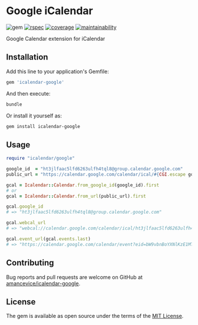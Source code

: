 # Google iCalendar

![gem](https://img.shields.io/gem/v/icalendar-google?logo=rubygems&logoColor=eee&style=flat-square)
[![rspec](https://github.com/amancevice/icalendar-google/actions/workflows/rspec.yml/badge.svg)](https://github.com/amancevice/icalendar-google/actions/workflows/rspec.yml)
[![coverage](https://img.shields.io/codeclimate/coverage/amancevice/icalendar-google?logo=code-climate&style=flat-square)](https://codeclimate.com/github/amancevice/icalendar-google/test_coverage)
[![maintainability](https://img.shields.io/codeclimate/maintainability/amancevice/icalendar-google?logo=code-climate&style=flat-square)](https://codeclimate.com/github/amancevice/icalendar-google/maintainability)

Google Calendar extension for iCalendar

## Installation

Add this line to your application's Gemfile:

```ruby
gem 'icalendar-google'
```

And then execute:

```bash
bundle
```

Or install it yourself as:

```bash
gem install icalendar-google
```

## Usage

```ruby
require "icalendar/google"

google_id  = "ht3jlfaac5lfd6263ulfh4tql8@group.calendar.google.com"
public_url = "https://calendar.google.com/calendar/ical/#{CGI.escape google_id}/public/basic.ics"

gcal = Icalendar::Calendar.from_google_id(google_id).first
# or
gcal = Icalendar::Calendar.from_url(public_url).first

gcal.google_id
# => "ht3jlfaac5lfd6263ulfh4tql8@group.calendar.google.com"

gcal.webcal_url
# => "webcal://calendar.google.com/calendar/ical/ht3jlfaac5lfd6263ulfh4tql8%40group.calendar.google.com/public/basic.ics"

gcal.event_url(gcal.events.last)
# => "https://calendar.google.com/calendar/event?eid=bW9vbnBoYXNlKzE1MTY4MzI0MDAwMDAgaHQzamxmYWFjNWxmZDYyNjN1bGZoNHRxbDhAZw"
```

## Contributing

Bug reports and pull requests are welcome on GitHub at [amancevice/icalendar-google](https://github.com/amancevice/icalendar-google).

## License

The gem is available as open source under the terms of the [MIT License](https://opensource.org/licenses/MIT).
